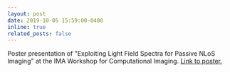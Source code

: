 ```yaml
---
layout: post
date: 2019-10-05 15:59:00-0400
inline: true
related_posts: false
---
```


Poster presentation of "Exploiting Light Field Spectra for Passive NLoS Imaging" at the IMA Workshop for Computational Imaging. <a href="/assets/pdf/imaposter.pdf"> Link to poster. </a>
